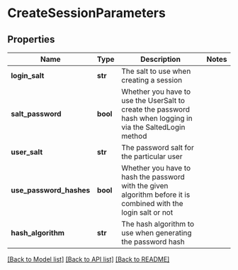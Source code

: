# CreateSessionParameters

## Properties
Name | Type | Description | Notes
------------ | ------------- | ------------- | -------------
**login_salt** | **str** | The salt to use when creating a session | 
**salt_password** | **bool** | Whether you have to use the UserSalt to create the password hash when logging in via the SaltedLogin method | 
**user_salt** | **str** | The password salt for the particular user | 
**use_password_hashes** | **bool** | Whether you have to hash the password with the given algorithm before it is combined with the login salt or not | 
**hash_algorithm** | **str** | The hash algorithm to use when generating the password hash | 

[[Back to Model list]](../README.md#documentation-for-models) [[Back to API list]](../README.md#documentation-for-api-endpoints) [[Back to README]](../README.md)


